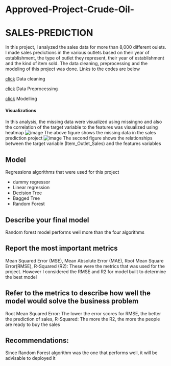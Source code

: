 # Approved-Project-Crude-Oil-
# SALES-PREDICTION
In this project, I analyzed the sales data for more than 8,000 different oulets. I made sales predictions in the various outlets based on their year of establishment, the type of outlet they represent, their year of establishment and the kind of item sold. The data cleaning, preprocessing and the modeling of this project was done. Links to the codes are below

[click](https://github.com/xkaycc/SALES-PREDICTION/blob/main/Data_Cleaning_(2).ipynb) Data cleaning

[click](https://github.com/xkaycc/SALES-PREDICTION/blob/main/Preprocessing_Part_5.ipynb) Data Preprocessing 

[click](https://github.com/xkaycc/SALES-PREDICTION/blob/main/Project%20%201%20(Core).ipynb) Modelling 

#### Visualizations
In this analysis, the missing data were visualized using missingno and also the correlation of the target variable to the features was visualized using heatmap
![image](https://user-images.githubusercontent.com/120944468/227781895-00536716-8a94-4b75-bf87-2f6d610dd622.png)
The above figure shows the missing data in the sales prediction project
![image](https://user-images.githubusercontent.com/120944468/227781972-b12b8c82-50e3-410c-8214-e857fa9a4b92.png)
The second figure shows the relationships between the target variable (Item_Outlet_Sales) and the features variables

## Model
Regressions algorithms that were used for this project 
 - dummy regressor
 - Linear regression
 - Decision Tree
 - Bagged Tree
 - Random Forest

## Describe your final model
Random forest model performs well more than the four algorithms

## Report the most important metrics
Mean Squared Error (MSE), Mean Absolute Error (MAE), Root Mean Square Error(RMSE), R-Squared (R2):
These were the metrics that was used for the project. However I considered the RMSE and R2 for model built to determine the best model

## Refer to the metrics to describe how well the model would solve the business problem
Root Mean Squared Error: The lower the error scores for RMSE, the better the prediction of sales, 
R-Squared: The more the R2, the more the people are ready to buy the sales

## Recommendations:
Since Random Forest algorithm was the one that performs well, it will be advisable to deployed it
